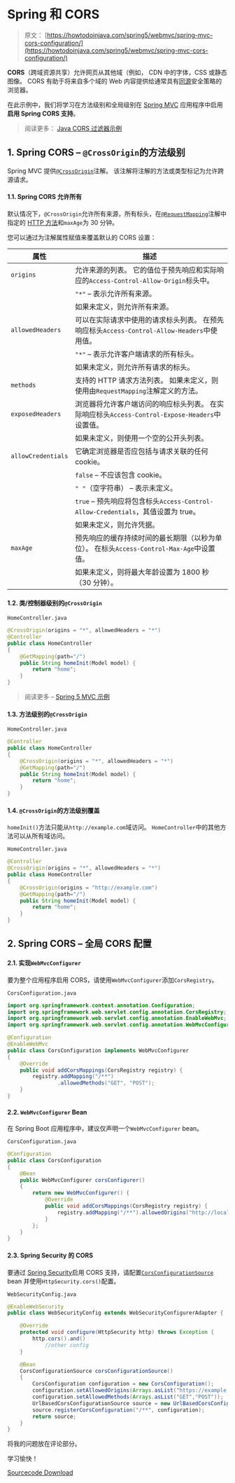 # Spring 和 CORS

> 原文： [https://howtodoinjava.com/spring5/webmvc/spring-mvc-cors-configuration/](https://howtodoinjava.com/spring5/webmvc/spring-mvc-cors-configuration/)

**CORS**（跨域资源共享）允许网页从其他域（例如， CDN 中的字体，CSS 或静态图像。 CORS 有助于将来自多个域的 Web 内容提供给通常具有[同源](https://en.wikipedia.org/wiki/Same-origin_policy)安全策略的浏览器。

在此示例中，我们将学习在方法级别和全局级别在 [Spring MVC](https://howtodoinjava.com/spring-mvc-tutorial/) 应用程序中启用**启用 Spring CORS 支持**。

> 阅读更多： [Java CORS 过滤器示例](https://howtodoinjava.com/servlets/java-cors-filter-example/)

## 1\. Spring CORS – `@CrossOrigin`的方法级别

Spring MVC 提供[`@CrossOrigin`](https://docs.spring.io/spring/docs/current/javadoc-api/org/springframework/web/bind/annotation/CrossOrigin.html)注解。 该注解将注解的方法或类型标记为允许跨源请求。

#### 1.1. Spring CORS 允许所有

默认情况下，`@CrossOrigin`允许所有来源，所有标头，在[`@RequestMapping`](https://howtodoinjava.com/spring5/webmvc/controller-getmapping-postmapping/)注解中指定的 [HTTP 方法](https://restfulapi.net/http-methods/)和`maxAge`为 30 分钟。

您可以通过为注解属性赋值来覆盖默认的 CORS 设置：

| 属性 | 描述 |
| --- | --- |
| `origins` | 允许来源的列表。 它的值位于预先响应和实际响应的`Access-Control-Allow-Origin`标头中。 |
| | `"*"` – 表示允许所有来源。 |
| | 如果未定义，则允许​​所有来源。 |
| `allowedHeaders` | 可以在实际请求中使用的请求标头列表。 在预先响应标头`Access-Control-Allow-Headers`中使用值。 |
| | `"*"` – 表示允许客户端请求的所有标头。 |
| | 如果未定义，则允许​​所有请求的标头。 |
| `methods` | 支持的 HTTP 请求方法列表。 如果未定义，则使用由`RequestMapping`注解定义的方法。 |
| `exposedHeaders` | 浏览器将允许客户端访问的响应标头列表。 在实际响应标头`Access-Control-Expose-Headers`中设置值。 |
| | 如果未定义，则使用一个空的公开头列表。 |
| `allowCredentials` | 它确定浏览器是否应包括与请求关联的任何 cookie。 |
| | `false` – 不应该包含 cookie。 |
| | `" "`（空字符串） – 表示未定义。 |
| | `true` – 预先响应将包含标头`Access-Control-Allow-Credentials`，其值设置为 true。 |
| | 如果未定义，则允许​​凭据。 |
| `maxAge` | 预先响应的缓存持续时间的最长期限（以秒为单位）。 在标头`Access-Control-Max-Age`中设置值。 |
| | 如果未定义，则将最大年龄设置为 1800 秒（30 分钟）。 |

#### 1.2. 类/控制器级别的`@CrossOrigin`

`HomeController.java`

```java
@CrossOrigin(origins = "*", allowedHeaders = "*")
@Controller
public class HomeController 
{
	@GetMapping(path="/")
	public String homeInit(Model model) {
		return "home";
	}
}

```

> 阅读更多 – [Spring 5 MVC 示例](https://howtodoinjava.com/spring5/webmvc/spring5-mvc-hibernate5-example/)

#### 1.3. 方法级别的`@CrossOrigin`

`HomeController.java`

```java
@Controller
public class HomeController 
{
	@CrossOrigin(origins = "*", allowedHeaders = "*")
	@GetMapping(path="/")
	public String homeInit(Model model) {
		return "home";
	}
}

```

#### 1.4. `@CrossOrigin`的方法级别覆盖

`homeInit()`方法只能从`http://example.com`域访问。 `HomeController`中的其他方法可以从所有域访问。

`HomeController.java`

```java
@Controller
@CrossOrigin(origins = "*", allowedHeaders = "*")
public class HomeController 
{
	@CrossOrigin(origins = "http://example.com")
	@GetMapping(path="/")
	public String homeInit(Model model) {
		return "home";
	}
}

```

## 2\. Spring CORS – 全局 CORS 配置

#### 2.1. 实现`WebMvcConfigurer`

要为整个应用程序启用 CORS，请使用`WebMvcConfigurer`添加`CorsRegistry`。

`CorsConfiguration.java`

```java
import org.springframework.context.annotation.Configuration;
import org.springframework.web.servlet.config.annotation.CorsRegistry;
import org.springframework.web.servlet.config.annotation.EnableWebMvc;
import org.springframework.web.servlet.config.annotation.WebMvcConfigurer;

@Configuration
@EnableWebMvc
public class CorsConfiguration implements WebMvcConfigurer
{
    @Override
    public void addCorsMappings(CorsRegistry registry) {
        registry.addMapping("/**")
                .allowedMethods("GET", "POST");
    }
}

```

#### 2.2. `WebMvcConfigurer` Bean

在 Spring Boot 应用程序中，建议仅声明一个`WebMvcConfigurer` bean。

`CorsConfiguration.java`

```java
@Configuration
public class CorsConfiguration 
{
    @Bean
    public WebMvcConfigurer corsConfigurer() 
    {
        return new WebMvcConfigurer() {
            @Override
            public void addCorsMappings(CorsRegistry registry) {
                registry.addMapping("/**").allowedOrigins("http://localhost:8080");
            }
        };
    }
}

```

#### 2.3. Spring Security 的 CORS

要通过 [Spring Security](https://howtodoinjava.com/spring-security-tutorial/)启用 CORS 支持，请配置[`CorsConfigurationSource`](https://docs.spring.io/spring-framework/docs/current/javadoc-api/org/springframework/web/cors/CorsConfigurationSource.html) bean 并使用`HttpSecurity.cors()`配置。

`WebSecurityConfig.java`

```java
@EnableWebSecurity
public class WebSecurityConfig extends WebSecurityConfigurerAdapter {

	@Override
	protected void configure(HttpSecurity http) throws Exception {
		http.cors().and()
			//other config
	}

	@Bean
	CorsConfigurationSource corsConfigurationSource() 
	{
		CorsConfiguration configuration = new CorsConfiguration();
		configuration.setAllowedOrigins(Arrays.asList("https://example.com"));
		configuration.setAllowedMethods(Arrays.asList("GET","POST"));
		UrlBasedCorsConfigurationSource source = new UrlBasedCorsConfigurationSource();
		source.registerCorsConfiguration("/**", configuration);
		return source;
	}
}

```

将我的问题放在评论部分。

学习愉快！

[Sourcecode Download](https://github.com/lokeshgupta1981/spring-webmvc)